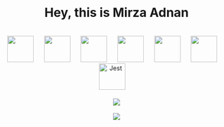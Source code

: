 <br/>
<div align="center">
  <h1>Hey, this is Mirza Adnan</h1>
  <br/>
  <img
    src="https://cdn.jsdelivr.net/gh/devicons/devicon@latest/icons/html5/html5-plain.svg"
    width="60px"
  />&nbsp;&nbsp;&nbsp;&nbsp;&nbsp;
  <img
    src="https://cdn.jsdelivr.net/gh/devicons/devicon@latest/icons/css3/css3-plain.svg"
    width="60px"
    />&nbsp;&nbsp;&nbsp;&nbsp;&nbsp;
  <img
    src="https://cdn.jsdelivr.net/gh/devicons/devicon@latest/icons/javascript/javascript-plain.svg"
    width="60px"
  />&nbsp;&nbsp;&nbsp;&nbsp;&nbsp;
  <img
    src="https://cdn.jsdelivr.net/gh/devicons/devicon@latest/icons/react/react-original.svg"
    width="60px"
  />&nbsp;&nbsp;&nbsp;&nbsp;&nbsp;
  <img
     src="https://cdn.jsdelivr.net/gh/devicons/devicon/icons/git/git-original.svg"
     width="60px"
   />&nbsp;&nbsp;&nbsp;&nbsp;&nbsp;
  <img
     src="https://cdn.jsdelivr.net/gh/devicons/devicon/icons/webpack/webpack-original.svg"
     width="60px"
   />&nbsp;&nbsp;&nbsp;&nbsp;&nbsp;
  <img
     src="https://cdn.jsdelivr.net/gh/devicons/devicon/icons/jest/jest-plain.svg"
     width="60px"
     alt="Jest"
   />&nbsp;&nbsp;&nbsp;&nbsp;&nbsp;
  <br />
  <br />
  <img
    src="https://github-readme-stats.vercel.app/api?username=mirza-adnan&show_icons=true&theme=synthwave&&hide_border=true"
  />
  <br />
  <br />
  <img
    src="https://github-readme-streak-stats.herokuapp.com/?user=mirza-adnan&&theme=synthwave&&hide_border=true"
  />
</div>
